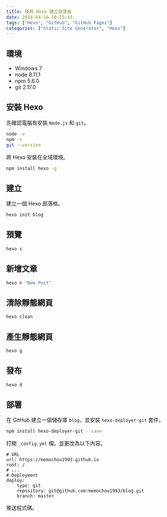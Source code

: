 ```yaml
---
title: 使用 Hexo 建立部落格
date: 2018-04-16 10:15:43
tags: ["Hexo", "GitHub", "GitHub Pages"]
categories: ["Static Site Generator", "Hexo"]
---
```


## 環境

- Windows 7
- node 8.11.1
- npm 5.6.0
- git 2.17.0

## 安裝 Hexo

先確認電腦有安裝 `Node.js` 和 `git`。

```bash
node -v
npm -v
git --version
```

將 Hexo 安裝在全域環境。

```bash
npm install hexo -g
```

## 建立

建立一個 Hexo 部落格。

```bash
hexo init blog
```

## 預覽

```bash
hexo s
```

## 新增文章

```bash
hexo n "New Post"
```

## 清除靜態網頁

```bash
hexo clean
```

## 產生靜態網頁

```bash
hexo g
```

## 發布

```bash
hexo d
```

## 部署

在 GitHub 建立一個儲存庫 `blog`，並安裝 `hexo-deployer-git` 套件。

```bash
npm install hexo-deployer-git --save
```

打開 `_config.yml` 檔，並更改為以下內容。

```env
# URL
url: https://memochou1993.github.io
root: /
# ...
# Deployment
deploy:
    type: git
    repository: git@github.com:memochou1993/blog.git
    branch: master
```

推送程式碼。
